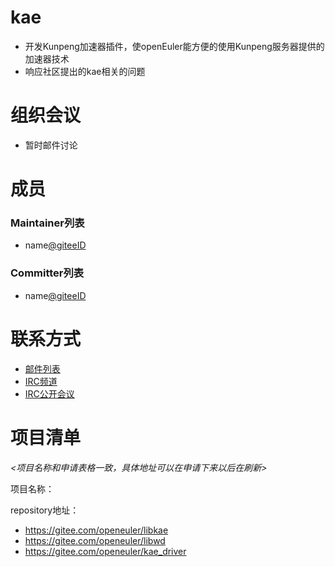 # kae

- 开发Kunpeng加速器插件，使openEuler能方便的使用Kunpeng服务器提供的加速器技术
- 响应社区提出的kae相关的问题



# 组织会议

- 暂时邮件讨论




# 成员

### Maintainer列表

- name[@giteeID](giteeID链接)



### Committer列表

- name[@giteeID](giteeID链接)



# 联系方式


- [邮件列表](dev@openeuler.org)
- [IRC频道](#openeuler-dev)
- [IRC公开会议](#openeuler-meeting)





# 项目清单

*<项目名称和申请表格一致，具体地址可以在申请下来以后在刷新>*

项目名称：

repository地址：

- https://gitee.com/openeuler/libkae
- https://gitee.com/openeuler/libwd
- https://gitee.com/openeuler/kae_driver
